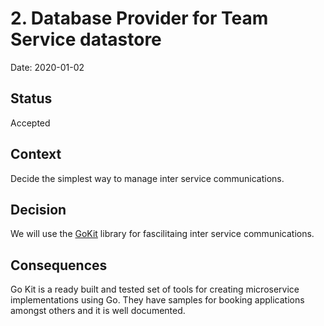 # 2. Database Provider for Team Service datastore

Date: 2020-01-02

## Status

Accepted

## Context

Decide the simplest way to manage inter service communications.

## Decision

We will use the [GoKit](https://github.com/go-kit/kit) library for fascilitaing inter service communications. 

## Consequences

Go Kit is a ready built and tested set of tools for creating microservice implementations using Go. They have samples for booking applications amongst others and it is well documented.
